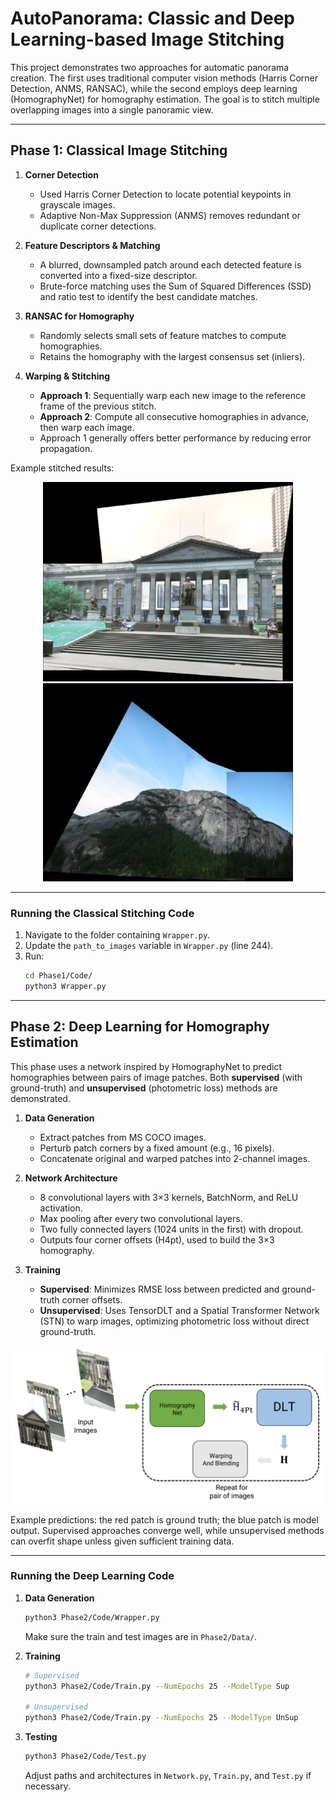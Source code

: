 # AutoPanorama: Classic and Deep Learning-based Image Stitching

This project demonstrates two approaches for automatic panorama creation. The first uses traditional computer vision methods (Harris Corner Detection, ANMS, RANSAC), while the second employs deep learning (HomographyNet) for homography estimation. The goal is to stitch multiple overlapping images into a single panoramic view.

---

## Phase 1: Classical Image Stitching

1. **Corner Detection**  
   - Used Harris Corner Detection to locate potential keypoints in grayscale images.  
   - Adaptive Non-Max Suppression (ANMS) removes redundant or duplicate corner detections.

2. **Feature Descriptors & Matching**  
   - A blurred, downsampled patch around each detected feature is converted into a fixed-size descriptor.  
   - Brute-force matching uses the Sum of Squared Differences (SSD) and ratio test to identify the best candidate matches.

3. **RANSAC for Homography**  
   - Randomly selects small sets of feature matches to compute homographies.  
   - Retains the homography with the largest consensus set (inliers).

4. **Warping & Stitching**  
   - **Approach 1**: Sequentially warp each new image to the reference frame of the previous stitch.  
   - **Approach 2**: Compute all consecutive homographies in advance, then warp each image.  
   - Approach 1 generally offers better performance by reducing error propagation.

Example stitched results:

<p align="center">
  <img src="images/final_train1.png" width="400"/>
  <img src="images/final_train2.jpg" width="400"/>
</p>

---

### Running the Classical Stitching Code
1. Navigate to the folder containing `Wrapper.py`.
2. Update the `path_to_images` variable in `Wrapper.py` (line 244).
3. Run:
   ```bash
   cd Phase1/Code/
   python3 Wrapper.py
   ```

---

## Phase 2: Deep Learning for Homography Estimation

This phase uses a network inspired by HomographyNet to predict homographies between pairs of image patches. Both **supervised** (with ground-truth) and **unsupervised** (photometric loss) methods are demonstrated.

1. **Data Generation**  
   - Extract patches from MS COCO images.  
   - Perturb patch corners by a fixed amount (e.g., 16 pixels).  
   - Concatenate original and warped patches into 2-channel images.

2. **Network Architecture**  
   - 8 convolutional layers with 3×3 kernels, BatchNorm, and ReLU activation.  
   - Max pooling after every two convolutional layers.  
   - Two fully connected layers (1024 units in the first) with dropout.  
   - Outputs four corner offsets (H4pt), used to build the 3×3 homography.

3. **Training**  
   - **Supervised**: Minimizes RMSE loss between predicted and ground-truth corner offsets.  
   - **Unsupervised**: Uses TensorDLT and a Spatial Transformer Network (STN) to warp images, optimizing photometric loss without direct ground-truth.

<p align="center">
  <img src="images/phase2_workflow.png" width="600"/>
</p>

Example predictions: the red patch is ground truth; the blue patch is model output. Supervised approaches converge well, while unsupervised methods can overfit shape unless given sufficient training data.

---

### Running the Deep Learning Code

1. **Data Generation**  
   ```bash
   python3 Phase2/Code/Wrapper.py
   ```
   Make sure the train and test images are in `Phase2/Data/`.

2. **Training**  
   ```bash
   # Supervised
   python3 Phase2/Code/Train.py --NumEpochs 25 --ModelType Sup
   
   # Unsupervised
   python3 Phase2/Code/Train.py --NumEpochs 25 --ModelType UnSup
   ```

3. **Testing**  
   ```bash
   python3 Phase2/Code/Test.py
   ```
   Adjust paths and architectures in `Network.py`, `Train.py`, and `Test.py` if necessary.  
